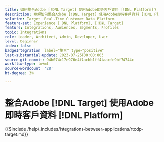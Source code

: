 ```yaml
---
title: 如何整合Adobe [!DNL Target] 使用Adobe即時客戶資料 [!DNL Platform]？
description: 瞭解如何整合Adobe [!DNL Target] 使用Adobe即時客戶資料 [!DNL Platform].
solution: Target, Real-Time Customer Data Platform
feature-set: Experience [!DNL Platform], [!DNL Target]
feature: Integrations, Audiences, Segments, Profiles
topic: Integrations
role: Leader, Architect, Admin, Developer, User
level: Beginner
index: false
badgeIntegration: label="整合" type="positive"
last-substantial-update: 2023-07-25T00:00:00Z
source-git-commit: 94b074c17e976e4f4acbb1ff41aacfc9bf74744c
workflow-type: tm+mt
source-wordcount: '28'
ht-degree: 3%

---
```



# 整合Adobe [!DNL Target] 使用Adobe即時客戶資料 [!DNL Platform]

{{$include /help/_includes/integrations-between-applications/rtcdp-target.md}}
